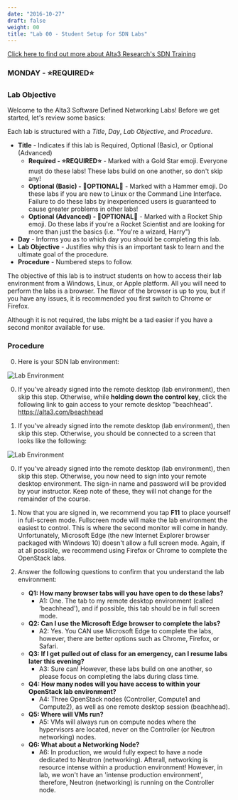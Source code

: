 ```yaml
---
date: "2016-10-27"
draft: false
weight: 00
title: "Lab 00 - Student Setup for SDN Labs"
---
```

[Click here to find out more about Alta3 Research's SDN Training](https://alta3.com/courses/sdn)
### MONDAY - &#x2B50;REQUIRED&#x2B50;

### Lab Objective

Welcome to the Alta3 Software Defined Networking Labs! Before we get started, let's review some basics:

Each lab is structured with a *Title*, *Day*, *Lab Objective*, and *Procedure*.

   - **Title** - Indicates if this lab is Required, Optional (Basic), or Optional (Advanced)
      - **Required - &#x2B50;REQUIRED&#x2B50;** - Marked with a Gold Star emoji. Everyone must do these labs! These labs build on one another, so don't skip any!
      - **Optional (Basic) - &#x1F528;OPTIONAL&#x1F528;** - Marked with a Hammer emoji. Do these labs if you are new to Linux or the Command Line Interface. Failure to do these labs by inexperienced users is guaranteed to cause greater problems in other labs!
      - **Optional (Advanced) - &#x1F680;OPTIONAL&#x1F680;** - Marked with a Rocket Ship emoji. Do these labs if you're a Rocket Scientist and are looking for more than just the basics (i.e. "You're a wizard, Harry")
   - **Day** - Informs you as to which day you should be completing this lab. 
   - **Lab Objective** - Justifies why this is an important task to learn and the ultimate goal of the procedure.
   - **Procedure** - Numbered steps to follow.

The objective of this lab is to instruct students on how to access their lab environment from a Windows, Linux, or Apple platform. All you will need to perform the labs is a browser. The flavor of the browser is up to you, but if you have any issues, it is recommended you first switch to Chrome or Firefox.

Although it is not required, the labs might be a tad easier if you have a second monitor available for use.

### Procedure

0. Here is your SDN lab environment: 

  ![Lab Environment](https://alta3.com/labs/images/alta3_lab_00_openstack_desktop.png)

0. If you've already signed into the remote desktop (lab environment), then skip this step. Otherwise, while **holding down the control key**, click the following link to gain access to your remote desktop "beachhead". https://alta3.com/beachhead
    
0. If you've already signed into the remote desktop (lab environment), then skip this step. Otherwise, you should be connected to a screen that looks like the following:

  ![Lab Environment](https://alta3.com/labs/images/alta3_lab_00_a_lab_desktop_signin.png)

0. If you've already signed into the remote desktop (lab environment), then skip this step. Otherwise, you now need to sign into your remote desktop environment. The sign-in name and password will be provided by your instructor. Keep note of these, they will not change for the remainder of the course.

0. Now that you are signed in, we recommend you tap **F11** to place yourself in full-screen mode. Fullscreen mode will make the lab environment the easiest to control. This is where the second monitor will come in handy. Unfortunately, Microsoft Edge (the new Internet Explorer browser packaged with Windows 10) doesn't allow a full screen mode. Again, if at all possible, we recommend using Firefox or Chrome to complete the OpenStack labs.
 
0. Answer the following questions to confirm that you understand the lab environment:
    - **Q1: How many browser tabs will you have open to do these labs?**
      - A1: One. The tab to my remote desktop environment (called 'beachhead'), and if possible, this tab should be in full screen mode.
    - **Q2: Can I use the Microsoft Edge browser to complete the labs?**
      - A2: Yes. You CAN use Microsoft Edge to complete the labs, however, there are better options such as Chrome, Firefox, or Safari.
    - **Q3: If I get pulled out of class for an emergency, can I resume labs later this evening?**
      - A3: Sure can! However, these labs build on one another, so please focus on completing the labs during class time.
    - **Q4: How many nodes will you have access to within your OpenStack lab environment?**
      - A4: Three OpenStack nodes (Controller, Compute1 and Compute2), as well as one remote desktop session (beachhead). 
    - **Q5: Where will VMs run?**
      - A5: VMs will always run on compute nodes where the hypervisors are located, never on the Controller (or Neutron networking) nodes.
    - **Q6: What about a Networking Node?**
       - A6: In production, we would fully expect to have a node dedicated to Neutron (networking). Afterall, networking is resource intense within a production environment! However, in lab, we won't have an 'intense production environment', therefore, Neutron (networking) is running on the Controller node.
